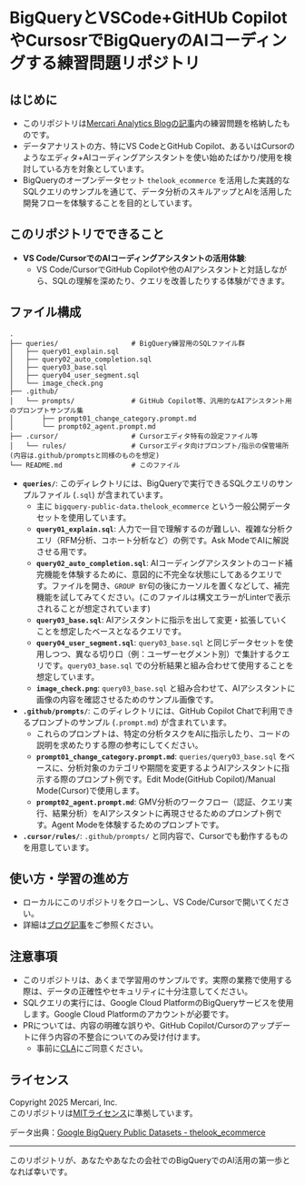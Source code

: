 # BigQueryとVSCode+GitHUb CopilotやCursosrでBigQueryのAIコーディングする練習問題リポジトリ

## はじめに

* このリポジトリは[Mercari Analytics Blogの記事](https://note.com/mercari_data/n/nfca7f28f1094)内の練習問題を格納したものです。
* データアナリストの方、特にVS CodeとGitHub Copilot、あるいはCursorのようなエディタ+AIコーディングアシスタントを使い始めたばかり/使用を検討している方を対象としています。  
* BigQueryのオープンデータセット `thelook_ecommerce` を活用した実践的なSQLクエリのサンプルを通じて、データ分析のスキルアップとAIを活用した開発フローを体験することを目的としています。

## このリポジトリでできること
*   **VS Code/CursorでのAIコーディングアシスタントの活用体験**: 
    *   VS Code/CursorでGitHub Copilotや他のAIアシスタントと対話しながら、SQLの理解を深めたり、クエリを改善したりする体験ができます。

## ファイル構成

```
.
├── queries/                  # BigQuery練習用のSQLファイル群
│   ├── query01_explain.sql
│   ├── query02_auto_completion.sql
│   ├── query03_base.sql
│   ├── query04_user_segment.sql
│   └── image_check.png
├── .github/
│   └── prompts/              # GitHub Copilot等、汎用的なAIアシスタント用のプロンプトサンプル集
│       ├── prompt01_change_category.prompt.md
│       └── prompt02_agent.prompt.md
├── .cursor/                  # Cursorエディタ特有の設定ファイル等
│   └── rules/                # Cursorエディタ向けプロンプト/指示の保管場所 (内容は.github/promptsと同様のものを想定)
└── README.md                 # このファイル
```

*   **`queries/`**: このディレクトリには、BigQueryで実行できるSQLクエリのサンプルファイル (`.sql`) が含まれています。
    *   主に `bigquery-public-data.thelook_ecommerce` という一般公開データセットを使用しています。
    *   **`query01_explain.sql`**: 人力で一目で理解するのが難しい、複雑な分析クエリ（RFM分析、コホート分析など）の例です。Ask ModeでAIに解説させる用です。
    *   **`query02_auto_completion.sql`**: AIコーディングアシスタントのコード補完機能を体験するために、意図的に不完全な状態にしてあるクエリです。ファイルを開き、`GROUP BY`句の後にカーソルを置くなどして、補完機能を試してみてください。(このファイルは構文エラーがLinterで表示されることが想定されています)
    *   **`query03_base.sql`**: AIアシスタントに指示を出して変更・拡張していくことを想定したベースとなるクエリです。
    *   **`query04_user_segment.sql`**: `query03_base.sql` と同じデータセットを使用しつつ、異なる切り口（例：ユーザーセグメント別）で集計するクエリです。`query03_base.sql` での分析結果と組み合わせて使用することを想定しています。
    *   **`image_check.png`**: `query03_base.sql` と組み合わせて、AIアシスタントに画像の内容を確認させるためのサンプル画像です。
*   **`.github/prompts/`**: このディレクトリには、GitHub Copilot Chatで利用できるプロンプトのサンプル (`.prompt.md`) が含まれています。
    *   これらのプロンプトは、特定の分析タスクをAIに指示したり、コードの説明を求めたりする際の参考にしてください。
    *   **`prompt01_change_category.prompt.md`**: `queries/query03_base.sql` をベースに、分析対象のカテゴリや期間を変更するようAIアシスタントに指示する際のプロンプト例です。Edit Mode(GitHub Copilot)/Manual Mode(Cursor)で使用します。
    *   **`prompt02_agent.prompt.md`**: GMV分析のワークフロー（認証、クエリ実行、結果分析）をAIアシスタントに再現させるためのプロンプト例です。Agent Modeを体験するためのプロンプトです。
*   **`.cursor/rules/`**:  `.github/prompts/` と同内容で、Cursorでも動作するものを用意しています。


## 使い方・学習の進め方
* ローカルにこのリポジトリをクローンし、VS Code/Cursorで開いてください。  
* 詳細は[ブログ記事](https://note.com/mercari_data/n/nfca7f28f1094)をご参照ください。  

## 注意事項
*   このリポジトリは、あくまで学習用のサンプルです。実際の業務で使用する際は、データの正確性やセキュリティに十分注意してください。
*   SQLクエリの実行には、Google Cloud PlatformのBigQueryサービスを使用します。Google Cloud Platformのアカウントが必要です。
*   PRについては、内容の明確な誤りや、GitHub Copilot/Cursorのアップデートに伴う内容の不整合についてのみ受け付けます。
    *   事前に[CLA](https://www.mercari.com/cla/)にご同意ください。
  
## ライセンス
Copyright 2025 Mercari, Inc.  
このリポジトリは[MITライセンス](LICENSE)に準拠しています。

データ出典：[Google BigQuery Public Datasets - thelook_ecommerce](https://console.cloud.google.com/marketplace/product/bigquery-public-data/thelook-ecommerce?hl=ja&inv=1&invt=AbxhBA&project=mercari-bq-analytics-jp-prod)

--- 

このリポジトリが、あなたやあなたの会社でのBigQueryでのAI活用の第一歩となれば幸いです。
